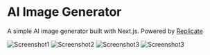 # AI Image Generator

A simple AI image generator built with Next.js. Powered by [Replicate](https://replicate.com/)

![Screenshot1](https://user-images.githubusercontent.com/119585058/261667043-356830fd-f8af-4163-a4cd-dcf2c9cd2f07.png)
![Screenshot2](https://user-images.githubusercontent.com/119585058/261667395-6d3925b9-1d9a-408b-9401-5340bd4805c4.png)
![Screenshot3](https://user-images.githubusercontent.com/119585058/261667608-f1ee53af-ffce-4c90-b651-9d518890ae94.png)
![Screenshot3](https://user-images.githubusercontent.com/119585058/261667804-4218675e-cf3f-4057-85e2-d6717f838a77.png)
